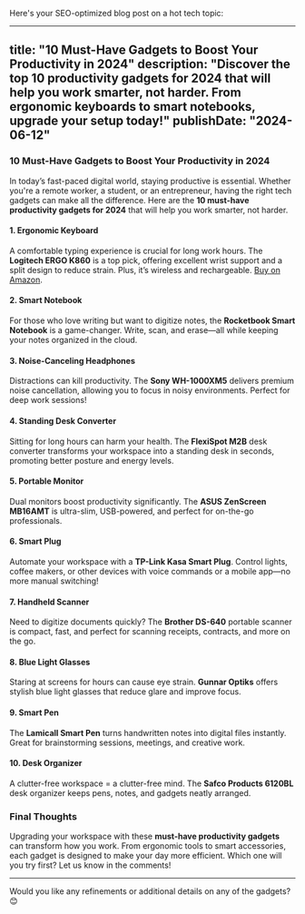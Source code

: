  Here's your SEO-optimized blog post on a hot tech topic:

---

title: "10 Must-Have Gadgets to Boost Your Productivity in 2024"
description: "Discover the top 10 productivity gadgets for 2024 that will help you work smarter, not harder. From ergonomic keyboards to smart notebooks, upgrade your setup today!"
publishDate: "2024-06-12"
---

### 10 Must-Have Gadgets to Boost Your Productivity in 2024

In today’s fast-paced digital world, staying productive is essential. Whether you're a remote worker, a student, or an entrepreneur, having the right tech gadgets can make all the difference. Here are the **10 must-have productivity gadgets for 2024** that will help you work smarter, not harder.

#### 1. **Ergonomic Keyboard**
A comfortable typing experience is crucial for long work hours. The **Logitech ERGO K860** is a top pick, offering excellent wrist support and a split design to reduce strain. Plus, it’s wireless and rechargeable. [Buy on Amazon](https://amzn.to/your-affiliate-link).

#### 2. **Smart Notebook**
For those who love writing but want to digitize notes, the **Rocketbook Smart Notebook** is a game-changer. Write, scan, and erase—all while keeping your notes organized in the cloud.

#### 3. **Noise-Canceling Headphones**
Distractions can kill productivity. The **Sony WH-1000XM5** delivers premium noise cancellation, allowing you to focus in noisy environments. Perfect for deep work sessions!

#### 4. **Standing Desk Converter**
Sitting for long hours can harm your health. The **FlexiSpot M2B** desk converter transforms your workspace into a standing desk in seconds, promoting better posture and energy levels.

#### 5. **Portable Monitor**
Dual monitors boost productivity significantly. The **ASUS ZenScreen MB16AMT** is ultra-slim, USB-powered, and perfect for on-the-go professionals.

#### 6. **Smart Plug**
Automate your workspace with a **TP-Link Kasa Smart Plug**. Control lights, coffee makers, or other devices with voice commands or a mobile app—no more manual switching!

#### 7. **Handheld Scanner**
Need to digitize documents quickly? The **Brother DS-640** portable scanner is compact, fast, and perfect for scanning receipts, contracts, and more on the go.

#### 8. **Blue Light Glasses**
Staring at screens for hours can cause eye strain. **Gunnar Optiks** offers stylish blue light glasses that reduce glare and improve focus.

#### 9. **Smart Pen**
The **Lamicall Smart Pen** turns handwritten notes into digital files instantly. Great for brainstorming sessions, meetings, and creative work.

#### 10. **Desk Organizer**
A clutter-free workspace = a clutter-free mind. The **Safco Products 6120BL** desk organizer keeps pens, notes, and gadgets neatly arranged.

### Final Thoughts
Upgrading your workspace with these **must-have productivity gadgets** can transform how you work. From ergonomic tools to smart accessories, each gadget is designed to make your day more efficient. Which one will you try first? Let us know in the comments!

---
Would you like any refinements or additional details on any of the gadgets? 😊